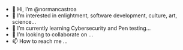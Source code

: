 - 👋 Hi, I’m @normancastroa
- 👀 I’m interested in enlightment, software development, culture, art, science...
- 🌱 I’m currently learning Cybersecurity and Pen testing...
- 💞️ I’m looking to collaborate on ...
- 📫 How to reach me ...

<!---
normancastroa/normancastroa is a ✨ special ✨ repository because its `README.md` (this file) appears on your GitHub profile.
You can click the Preview link to take a look at your changes.
--->
